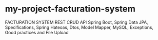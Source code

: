 # my-project-facturation-system
FACTURATION SYSTEM REST CRUD API Spring Boot, Spring Data JPA, Specifications, Spring Hateoas, Dtos, Model Mapper, MySQL, Exceptions, Good practices and File Upload
